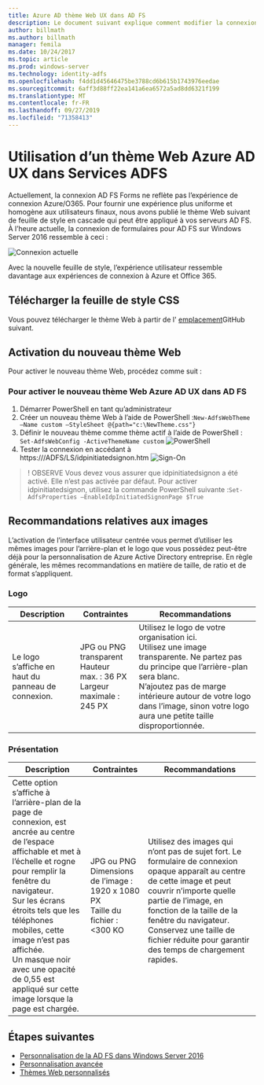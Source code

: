 ```yaml
---
title: Azure AD thème Web UX dans AD FS
description: Le document suivant explique comment modifier la connexion AD FS Forms pour qu’elle ressemble à l’expérience utilisateur Azure AD.
author: billmath
ms.author: billmath
manager: femila
ms.date: 10/24/2017
ms.topic: article
ms.prod: windows-server
ms.technology: identity-adfs
ms.openlocfilehash: f4dd1d45646475be3788cd6b615b1743976eedae
ms.sourcegitcommit: 6aff3d88ff22ea141a6ea6572a5ad8dd6321f199
ms.translationtype: MT
ms.contentlocale: fr-FR
ms.lasthandoff: 09/27/2019
ms.locfileid: "71358413"
---
```

# <a name="using-an-azure-ad-ux-web-theme-in-active-directory-federation-services"></a>Utilisation d’un thème Web Azure AD UX dans Services ADFS
Actuellement, la connexion AD FS Forms ne reflète pas l’expérience de connexion Azure/O365.  Pour fournir une expérience plus uniforme et homogène aux utilisateurs finaux, nous avons publié le thème Web suivant de feuille de style en cascade qui peut être appliqué à vos serveurs AD FS.  À l’heure actuelle, la connexion de formulaires pour AD FS sur Windows Server 2016 ressemble à ceci :

![Connexion actuelle](media/Azure-UX-Web-Theme-in-AD-FS/one.png)


Avec la nouvelle feuille de style, l’expérience utilisateur ressemble davantage aux expériences de connexion à Azure et Office 365.

## <a name="download-the-css-style-sheet"></a>Télécharger la feuille de style CSS
Vous pouvez télécharger le thème Web à partir de l' [emplacement](https://github.com/Microsoft/adfsWebCustomization/tree/master/centeredUi)GitHub suivant.


## <a name="enabling-the-new-web-theme"></a>Activation du nouveau thème Web
Pour activer le nouveau thème Web, procédez comme suit :

### <a name="to-enable-the-new-azure-ad-ux-web-theme-in-ad-fs"></a>Pour activer le nouveau thème Web Azure AD UX dans AD FS
1. Démarrer PowerShell en tant qu’administrateur
2. Créer un nouveau thème Web à l’aide de PowerShell :`New-AdfsWebTheme –Name custom –StyleSheet @{path="c:\NewTheme.css"}`
3. Définir le nouveau thème comme thème actif à l’aide de PowerShell :  `Set-AdfsWebConfig -ActiveThemeName custom`
   ![PowerShell](media/Azure-UX-Web-Theme-in-AD-FS/two.png)
4. Tester la connexion en accédant à https://<AD FS name.domain>/ADFS/LS/idpinitiatedsignon.htm ![Sign-On](media/Azure-UX-Web-Theme-in-AD-FS/three.png)

> ! OBSERVE Vous devez vous assurer que idpinitiatedsignon a été activé.  Elle n’est pas activée par défaut.  Pour activer idpinitiatedsignon, utilisez la commande PowerShell suivante :`Set-AdfsProperties –EnableIdpInitiatedSignonPage $True`

## <a name="image-recommendations"></a>Recommandations relatives aux images
L’activation de l’interface utilisateur centrée vous permet d’utiliser les mêmes images pour l’arrière-plan et le logo que vous possédez peut-être déjà pour la personnalisation de Azure Active Directory entreprise. En règle générale, les mêmes recommandations en matière de taille, de ratio et de format s’appliquent.

### <a name="logo"></a>Logo

Description | Contraintes | Recommandations
------- | ------- | ----------
Le logo s’affiche en haut du panneau de connexion. | JPG ou PNG transparent<br>Hauteur max. : 36 PX<br>Largeur maximale : 245 PX | Utilisez le logo de votre organisation ici.<br>Utilisez une image transparente. Ne partez pas du principe que l’arrière-plan sera blanc.<br>N’ajoutez pas de marge intérieure autour de votre logo dans l’image, sinon votre logo aura une petite taille disproportionnée.

### <a name="background"></a>Présentation

Description | Contraintes | Recommandations
------- | ------- | ----------
Cette option s’affiche à l’arrière-plan de la page de connexion, est ancrée au centre de l’espace affichable et met à l’échelle et rogne pour remplir la fenêtre du navigateur.    <br>Sur les écrans étroits tels que les téléphones mobiles, cette image n’est pas affichée.<br>Un masque noir avec une opacité de 0,55 est appliqué sur cette image lorsque la page est chargée. | JPG ou PNG<br>Dimensions de l’image : 1920 x 1080 PX<br>Taille du fichier : &lt;300 KO | <br>Utilisez des images qui n’ont pas de sujet fort. Le formulaire de connexion opaque apparaît au centre de cette image et peut couvrir n’importe quelle partie de l’image, en fonction de la taille de la fenêtre du navigateur.<br>Conservez une taille de fichier réduite pour garantir des temps de chargement rapides.

## <a name="next-steps"></a>Étapes suivantes
- [Personnalisation de la AD FS dans Windows Server 2016](AD-FS-Customization-in-Windows-Server-2016.md)
- [Personnalisation avancée](Advanced-Customization-of-AD-FS-Sign-in-Pages.md)
- [Thèmes Web personnalisés](Custom-Web-Themes-in-AD-FS.md)
